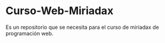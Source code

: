 # Curso-Web-Miriadax
Es un repositorio que se necesita para el curso de miriadax de programación web.

